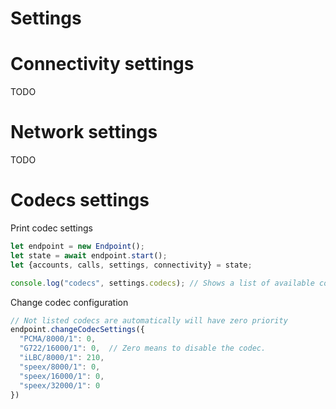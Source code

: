 # Settings


# Connectivity settings
TODO

# Network settings
TODO


# Codecs settings
Print codec settings
```javascript
let endpoint = new Endpoint();
let state = await endpoint.start();
let {accounts, calls, settings, connectivity} = state;

console.log("codecs", settings.codecs); // Shows a list of available codecs with priority
```

Change codec configuration
```javascript
// Not listed codecs are automatically will have zero priority
endpoint.changeCodecSettings({
  "PCMA/8000/1": 0,
  "G722/16000/1": 0,  // Zero means to disable the codec.
  "iLBC/8000/1": 210,
  "speex/8000/1": 0,
  "speex/16000/1": 0,
  "speex/32000/1": 0
})
```